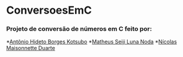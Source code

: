 # ConversoesEmC
### Projeto de conversão de números em C feito por:
*[Antônio Hideto Borges Kotsubo](https://github.com/AntonioKot)
*[Matheus Seiji Luna Noda](https://github.com/SeijiNoda)
*[Nícolas Maisonnette Duarte](https://github.com/NicolasMDuarte)
